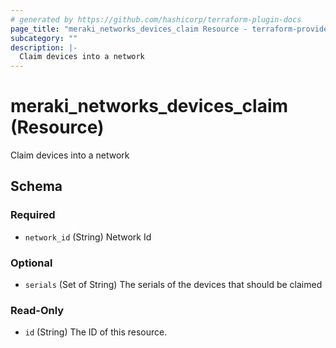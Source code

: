 ```yaml
---
# generated by https://github.com/hashicorp/terraform-plugin-docs
page_title: "meraki_networks_devices_claim Resource - terraform-provider-meraki"
subcategory: ""
description: |-
  Claim devices into a network
---
```


# meraki_networks_devices_claim (Resource)

Claim devices into a network



<!-- schema generated by tfplugindocs -->
## Schema

### Required

- `network_id` (String) Network Id

### Optional

- `serials` (Set of String) The serials of the devices that should be claimed

### Read-Only

- `id` (String) The ID of this resource.

